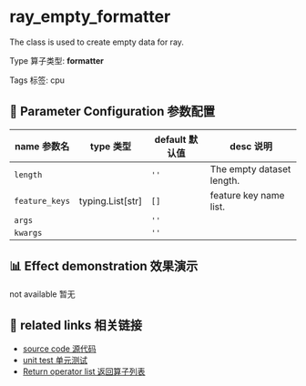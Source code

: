 # ray_empty_formatter


The class is used to create empty data for ray.


Type 算子类型: **formatter**

Tags 标签: cpu

## 🔧 Parameter Configuration 参数配置
| name 参数名 | type 类型 | default 默认值 | desc 说明 |
|--------|------|--------|------|
| `length` |  | `''` | The empty dataset length. |
| `feature_keys` | typing.List[str] | `[]` | feature key name list. |
| `args` |  | `''` |  |
| `kwargs` |  | `''` |  |

## 📊 Effect demonstration 效果演示
not available 暂无

## 🔗 related links 相关链接
- [source code 源代码](../../../data_juicer/ops/formatter/ray_empty_formatter.py)
- [unit test 单元测试]()
- [Return operator list 返回算子列表](../../Operators.md)